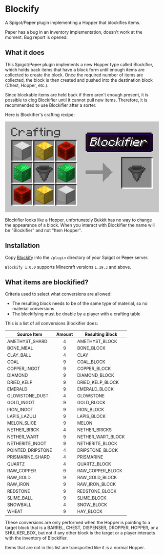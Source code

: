 # Blockify

A Spigot/~~Paper~~ plugin implementing a Hopper that blockifies items.

Paper has a bug in an inventory implementation, doesn't work at the moment. Bug report is opened.

## What it does

This Spigot/~~Paper~~ plugin implements a new Hopper type called Blockifier, which holds back items that have a block form until enough items are collected to create the block. Once the required number of items are collected, the block is then created and pushed into the destination block (Chest, Hopper, etc.).

Since blockable items are held back if there aren't enough present, it is possible to clog Blockifier until it cannot pull new items. Therefore, it is recommended to use Blockifier after a sorter.

Here is Blockifier's crafting recipe:

![Blockifier Recipe](recipe.png 'Blockifier Recipe')

Blockifier looks like a Hopper, unfortunately Bukkit has no way to change the appearance of a block. When you interact with Blockifier the name will be "Blockifier" and not "Item Hopper".

## Installation

Copy [Blockify](https://github.com/SebiTimeWaster/Blockify/raw/main/target/Blockify-1.0.0.jar) into the `/plugin` directory of your Spigot or ~~Paper~~ server.

`Blockify 1.0.0` supports Minecraft versions `1.19.3` and above.

## What items are blockified?

Criteria used to select what conversions are allowed:

-   The resulting block needs to be of the same type of material, so no material conversions
-   The blockifying must be doable by a player with a crafting table

This is a list of all conversions Blockifier does:

| Source Item       | Amount | Resulting Block   |
| ----------------- | :----: | ----------------- |
| AMETHYST_SHARD    |   4    | AMETHYST_BLOCK    |
| BONE_MEAL         |   9    | BONE_BLOCK        |
| CLAY_BALL         |   4    | CLAY              |
| COAL              |   9    | COAL_BLOCK        |
| COPPER_INGOT      |   9    | COPPER_BLOCK      |
| DIAMOND           |   9    | DIAMOND_BLOCK     |
| DRIED_KELP        |   9    | DRIED_KELP_BLOCK  |
| EMERALD           |   9    | EMERALD_BLOCK     |
| GLOWSTONE_DUST    |   4    | GLOWSTONE         |
| GOLD_INGOT        |   9    | GOLD_BLOCK        |
| IRON_INGOT        |   9    | IRON_BLOCK        |
| LAPIS_LAZULI      |   9    | LAPIS_BLOCK       |
| MELON_SLICE       |   9    | MELON             |
| NETHER_BRICK      |   4    | NETHER_BRICKS     |
| NETHER_WART       |   9    | NETHER_WART_BLOCK |
| NETHERITE_INGOT   |   9    | NETHERITE_BLOCK   |
| POINTED_DRIPSTONE |   4    | DRIPSTONE_BLOCK   |
| PRISMARINE_SHARD  |   4    | PRISMARINE        |
| QUARTZ            |   4    | QUARTZ_BLOCK      |
| RAW_COPPER        |   9    | RAW_COPPER_BLOCK  |
| RAW_GOLD          |   9    | RAW_GOLD_BLOCK    |
| RAW_IRON          |   9    | RAW_IRON_BLOCK    |
| REDSTONE          |   9    | REDSTONE_BLOCK    |
| SLIME_BALL        |   9    | SLIME_BLOCK       |
| SNOWBALL          |   4    | SNOW_BLOCK        |
| WHEAT             |   9    | HAY_BLOCK         |

These conversions are only performed when the Hopper is pointing to a target block that is a BARREL, CHEST, DISPENSER, DROPPER, HOPPER, or a SHULKER_BOX, but not if any other block is the target or a player interacts with the inventory of Blockifier.

Items that are not in this list are transported like it is a normal Hopper.
